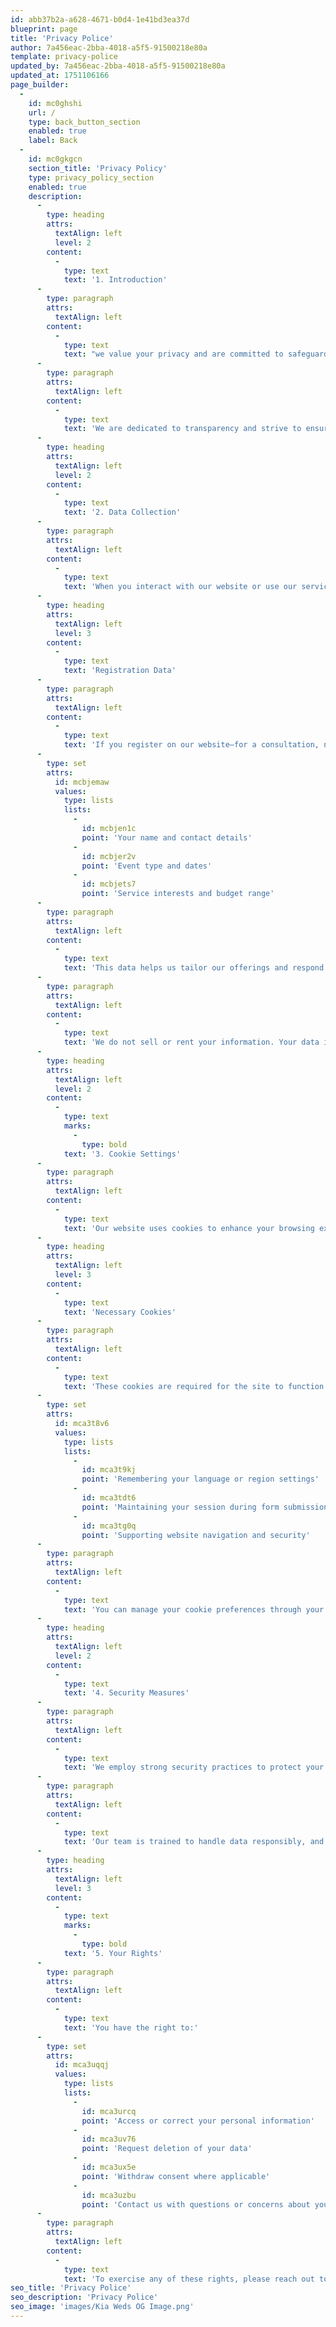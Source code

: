 ```yaml
---
id: abb37b2a-a628-4671-b0d4-1e41bd3ea37d
blueprint: page
title: 'Privacy Police'
author: 7a456eac-2bba-4018-a5f5-91500218e80a
template: privacy-police
updated_by: 7a456eac-2bba-4018-a5f5-91500218e80a
updated_at: 1751106166
page_builder:
  -
    id: mc0ghshi
    url: /
    type: back_button_section
    enabled: true
    label: Back
  -
    id: mc0gkgcn
    section_title: 'Privacy Policy'
    type: privacy_policy_section
    enabled: true
    description:
      -
        type: heading
        attrs:
          textAlign: left
          level: 2
        content:
          -
            type: text
            text: '1. Introduction'
      -
        type: paragraph
        attrs:
          textAlign: left
        content:
          -
            type: text
            text: "we value your privacy and are committed to safeguarding any personal data you share with us. This Privacy Policy outlines how we collect, use, and protect your information when you engage with our services—whether you're planning a wedding, contacting our team, or simply browsing our website."
      -
        type: paragraph
        attrs:
          textAlign: left
        content:
          -
            type: text
            text: 'We are dedicated to transparency and strive to ensure you feel confident and secure in how we manage your personal data.'
      -
        type: heading
        attrs:
          textAlign: left
          level: 2
        content:
          -
            type: text
            text: '2. Data Collection'
      -
        type: paragraph
        attrs:
          textAlign: left
        content:
          -
            type: text
            text: 'When you interact with our website or use our services, we may collect information such as your name, contact details (email, phone number), event preferences, and any additional details you provide through contact or booking forms.'
      -
        type: heading
        attrs:
          textAlign: left
          level: 3
        content:
          -
            type: text
            text: 'Registration Data'
      -
        type: paragraph
        attrs:
          textAlign: left
        content:
          -
            type: text
            text: 'If you register on our website—for a consultation, newsletter, or account—we collect only the necessary information to provide you with a personalized experience. This may include:'
      -
        type: set
        attrs:
          id: mcbjemaw
          values:
            type: lists
            lists:
              -
                id: mcbjen1c
                point: 'Your name and contact details'
              -
                id: mcbjer2v
                point: 'Event type and dates'
              -
                id: mcbjets7
                point: 'Service interests and budget range'
      -
        type: paragraph
        attrs:
          textAlign: left
        content:
          -
            type: text
            text: 'This data helps us tailor our offerings and respond promptly to your requests.'
      -
        type: paragraph
        attrs:
          textAlign: left
        content:
          -
            type: text
            text: 'We do not sell or rent your information. Your data is only shared with trusted service providers or partners when necessary to fulfill your requests, and always in compliance with applicable privacy laws.'
      -
        type: heading
        attrs:
          textAlign: left
          level: 2
        content:
          -
            type: text
            marks:
              -
                type: bold
            text: '3. Cookie Settings'
      -
        type: paragraph
        attrs:
          textAlign: left
        content:
          -
            type: text
            text: 'Our website uses cookies to enhance your browsing experience and ensure key functions operate smoothly. Cookies allow us to remember your preferences, manage session information, and gather analytics to improve our content and user interface.'
      -
        type: heading
        attrs:
          textAlign: left
          level: 3
        content:
          -
            type: text
            text: 'Necessary Cookies'
      -
        type: paragraph
        attrs:
          textAlign: left
        content:
          -
            type: text
            text: 'These cookies are required for the site to function properly. They include:'
      -
        type: set
        attrs:
          id: mca3t8v6
          values:
            type: lists
            lists:
              -
                id: mca3t9kj
                point: 'Remembering your language or region settings'
              -
                id: mca3tdt6
                point: 'Maintaining your session during form submissions'
              -
                id: mca3tg0q
                point: 'Supporting website navigation and security'
      -
        type: paragraph
        attrs:
          textAlign: left
        content:
          -
            type: text
            text: 'You can manage your cookie preferences through your browser settings. Disabling cookies may affect certain site functionalities.'
      -
        type: heading
        attrs:
          textAlign: left
          level: 2
        content:
          -
            type: text
            text: '4. Security Measures'
      -
        type: paragraph
        attrs:
          textAlign: left
        content:
          -
            type: text
            text: 'We employ strong security practices to protect your data from unauthorized access or misuse. This includes encryption, secure servers, access control, and regular audits to ensure the integrity of your personal information.'
      -
        type: paragraph
        attrs:
          textAlign: left
        content:
          -
            type: text
            text: 'Our team is trained to handle data responsibly, and we continuously monitor our systems for potential vulnerabilities.'
      -
        type: heading
        attrs:
          textAlign: left
          level: 3
        content:
          -
            type: text
            marks:
              -
                type: bold
            text: '5. Your Rights'
      -
        type: paragraph
        attrs:
          textAlign: left
        content:
          -
            type: text
            text: 'You have the right to:'
      -
        type: set
        attrs:
          id: mca3uqqj
          values:
            type: lists
            lists:
              -
                id: mca3urcq
                point: 'Access or correct your personal information'
              -
                id: mca3uv76
                point: 'Request deletion of your data'
              -
                id: mca3ux5e
                point: 'Withdraw consent where applicable'
              -
                id: mca3uzbu
                point: 'Contact us with questions or concerns about your privacy'
      -
        type: paragraph
        attrs:
          textAlign: left
        content:
          -
            type: text
            text: 'To exercise any of these rights, please reach out to us at Contact@wedding.com.'
seo_title: 'Privacy Police'
seo_description: 'Privacy Police'
seo_image: 'images/Kia Weds OG Image.png'
---
```

